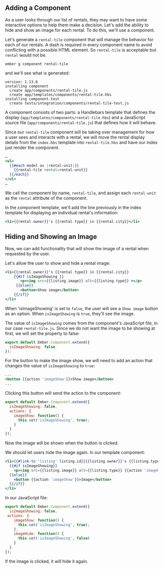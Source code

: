 ## Adding a Component

As a user looks through our list of rentals, they may want to have some interactive options to help them make a decision. Let's add the ability to hide and show an image for each rental.  To do this, we'll use a component.

Let's generate a `rental-tile` component that will manage the behavior for each of our rentals. A dash is required in every component name to avoid conflicting with a possible HTML element.  So `rental-tile` is acceptable but `rental` would not be.

```shell
ember g component rental-tile
```

and we'll see what is generated:

```shell
version: 1.13.8
installing component
  create app/components/rental-tile.js
  create app/templates/components/rental-tile.hbs
installing component-test
  create tests/integration/components/rental-tile-test.js
```

A component consists of two parts: a Handlebars template that defines the display (`app/templates/components/rental-tile.hbs`) and a JavaScript source file (`app/components/rental-tile.js`) that defines how it will behave.

Since our `rental-tile` component will be taking over management for how a user sees and interacts with a rental, we will move the rental display details from the `index.hbs` template into `rental-tile.hbs` and have our index just render the component.

```app/templates/index.hbs
…
<ul>
  {{#each model as |rental-unit|}}
    {{rental-tile rental=rental-unit}}
  {{/each}}
</ul>
…
```
We call the component by name, `rental-tile`, and assign each `rental-unit` as the `rental` attribute of the component.

In the component template, we'll add the line previously in the index template for displaying an individual rental's information:

```app/templates/components/rental-tile.hbs
<li>{{rental.owner}}'s {{rental.type}} in {{rental.city}}</li>
```

## Hiding and Showing an Image

Now, we can add functionality that will show the image of a rental when requested by the user.

Let's allow the user to show and hide a rental image:

```app/templates/components/rental-tile.hbs
<li>{{rental.owner}}'s {{rental.type}} in {{rental.city}}
    {{#if isImageShowing }}
       <p><img src={{listing.image}} alt={{listing.type}} ></p>
     {{else}}
       <button>Show image</button>
    {{/if}}
</li>
```

When 'isImageShowing' is set to `false`, the user will see a `Show image` button as an option.  When `isImageShowing` is `true`, they'll see the image.  

The value of `isImageShowing` comes from the component's JavaScript file, in our case `rental-tile.js`.  Since we do not want the image to be showing at first, we will set the property to false:

```app/components/rental-tile.js
export default Ember.Component.extend({
  isImageShowing: false
});
```

For the button to make the image show, we will need to add an action that changes the value of `isImageShowing` to `true`:

```app/templates/components/rental-tile.hbs
...
<button {{action 'imageShow'}}>Show image</button>
...
```

Clicking this button will send the action to the component:

```app/components/rental-tile.js
export default Ember.Component.extend({
  isImageShowing: false,
  actions: {
    imageShow: function() {
      this.set('isImageShowing', true);
    }
  }
});
```

Now the image will be shown when the button is clicked.

We should let users hide the image again. In our template component:

```app/templates/components/rental-tile.hbs
<li>{{#link-to 'listing' listing.id}}{{listing.owner}}'s {{listing.type}}{{/link-to}}
  {{#if isImageShowing}}
    <p><img src={{listing.image}} alt={{listing.type}} {{action 'imageHide'}}></p>
  {{else}}
    <button {{action 'imageShow'}}>Image</button>
  {{/if}}
</li>
```

In our JavaScript file:

```app/components/rental-tile.js
export default Ember.Component.extend({
  isImageShowing: false,
 actions: {
    imageShow: function() {
      this.set('isImageShowing', true);
    },
    imageHide: function() {
      this.set('isImageShowing', false)
    }
  }
});
```

If the image is clicked, it will hide it again.
